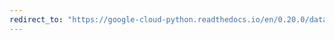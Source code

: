 ```yaml
---
redirect_to: "https://google-cloud-python.readthedocs.io/en/0.20.0/datastore-entities.html"
---
```

